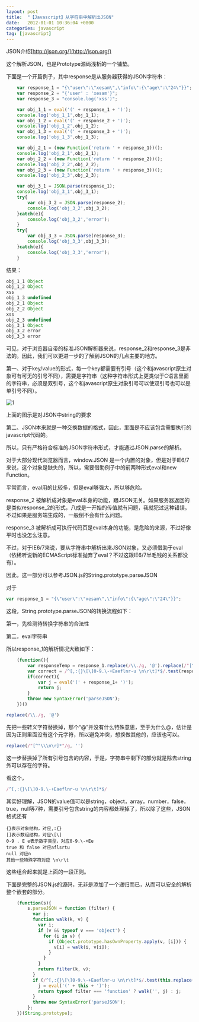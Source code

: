 ```yaml
---
layout: post
title:  "【Javascript】从字符串中解析出JSON"
date:   2012-01-01 10:36:04 +0800
categories: javascript
tag: [javascript]
---
```


JSON介绍[http://json.org/](http://json.org/)

这个解析JSON，也是Prototype源码浅析的一个铺垫。

下面是一个开篇例子，其中response是从服务器获得的JSON字符串：

```javascript
    var response_1 = "{\"user\":\"xesam\",\"info\":{\"age\":\"24\"}}";
    var response_2 = "{'user' : 'xesam'}";
    var response_3 = "console.log('xss')";

    var obj_1_1 = eval('(' + response_1 + ')');
    console.log('obj_1_1',obj_1_1);
    var obj_1_2 = eval('(' + response_2 + ')');
    console.log('obj_1_2',obj_1_2);
    var obj_1_3 = eval('(' + response_3 + ')');
    console.log('obj_1_3',obj_1_3);

    var obj_2_1 = (new Function('return ' + response_1))();
    console.log('obj_2_1',obj_2_1);
    var obj_2_2 = (new Function('return ' + response_2))();
    console.log('obj_2_2',obj_2_2);
    var obj_2_3 = (new Function('return ' + response_3))();
    console.log('obj_2_3',obj_2_3);

    var obj_3_1 = JSON.parse(response_1);
    console.log('obj_3_1',obj_3_1);
    try{
        var obj_3_2 = JSON.parse(response_2);
        console.log('obj_3_2',obj_3_2);
    }catch(e){
        console.log('obj_3_2','error');
    }
    try{
        var obj_3_3 = JSON.parse(response_3);
        console.log('obj_3_3',obj_3_3);
    }catch(e){
        console.log('obj_3_3','error');
    }
```

结果：

```javascript
obj_1_1 Object 
obj_1_2 Object
xss
obj_1_3 undefined
obj_2_1 Object
obj_2_2 Object
xss
obj_2_3 undefined
obj_3_1 Object
obj_3_2 error
obj_3_3 error
```

可见，对于浏览器自带的标准JSON解析器来说，response_2和response_3是非法的。因此，我们可以更进一步的了解到JSON的几点主要的地方。

第一、对于key/value的形式，每一个key都需要有引号（这个和javascript原生对象可有可无的引号不同），需要是字符串（这种字符串形式上更类似于C语言里面的字符串，必须是双引号，这个和javascript原生对象引号可以使双引号也可以是单引号不同）。

![1](http://json.org/string.gif)

上面的图示是对JSON中string的要求

第二、JSON本来就是一种交换数据的格式，因此，里面是不应该包含需要执行的javascript代码的。

所以，只有严格符合标准的JSON字符串形式，才能通过JSON.parse的解析。

对于大部分现代浏览器而言，window.JSON 是一个内置的对象，但是对于IE6/7来说，这个对象是缺失的，所以，需要借助例子中的前两种形式eval和new Function。

平常而言，eval用的比较多，但是eval够强大，所以够危险。

response_2 被解析成对象是eval本身的功能，跟JSON无关。如果服务器返回的是类似response_2的形式，八成是一开始的传值就有问题，我就犯过这种错误。不过如果是服务端生成的，一般倒不会有什么问题。

response_3 被解析成可执行代码页是eval本身的功能，是危险的来源，不过好像平时也没怎么注意。

不过，对于IE6/7来说，要从字符串中解析出来JSON对象，又必须借助于eval（依稀听说新的ECMAScript标准抛弃了eval？不过这跟IE6/7半毛钱的关系都没有）。

因此，这一部分可以参考JSON.js的String.prototype.parseJSON

对于

```javascript
var response_1 = "{\"user\":\"xesam\",\"info\":{\"age\":\"24\"}}";
```

这段，String.prototype.parseJSON的转换流程如下：

第一，先检测待转换字符串的合法性

第二，eval字符串

所以response_1的解析情况大致如下：

```javascript
    (function(){
        var responseTemp = response_1.replace(/\\./g, '@').replace(/"[^"\\\n\r]*"/g, '');
        var correct = /^[,:{}\[\]0-9.\-+Eaeflnr-u \n\r\t]*$/.test(responseTemp);
        if(correct){
            var j = eval('(' + response_1+ ')');
            return j;
        }
        throw new SyntaxError('parseJSON');
    })()
```

```javascript
replace(/\\./g, '@')
```
先把一些转义字符替换掉，那个“@”并没有什么特殊意思，至于为什么@，估计是因为正则里面没有这个元字符，所以避免冲突，想换做其他的，应该也可以。

```javascript
replace(/"[^"\\\n\r]*"/g, '')
```
这一步替换掉了所有引号包含的内容，于是，字符串中剩下的部分就是除去string外可以存在的字符。

看这个，

```javascript
/^[,:{}\[\]0-9.\-+Eaeflnr-u \n\r\t]*$/
```
其实好理解，JSON的value值可以是string，object，array，number，false，true，null等7种，需要引号包含string的内容都处理掉了，所以除了这些，JSON格式还有

    {}表示对象结构，对应,:{}
    []表示数组结构，对应\[\]
    0-9 . E e表示数字类型，对应0-9.\-+Ee
    true 和 false 对应aflsrtu
    null 对应n
    其他一些特殊字符对应 \n\r\t
    
这些组合起来就是上面的一段正则。

下面是完整的JSON.js的源码，无非是添加了一个递归而已，从而可以安全的解析整个嵌套的部分。

```javascript
    (function(s){
        s.parseJSON = function (filter) {
          var j;
          function walk(k, v) {
            var i;
            if (v && typeof v === 'object') {
              for (i in v) {
                if (Object.prototype.hasOwnProperty.apply(v, [i])) {
                  v[i] = walk(i, v[i]);
                }
              }
            }
            return filter(k, v);
          }
          if (/^[,:{}\[\]0-9.\-+Eaeflnr-u \n\r\t]*$/.test(this.replace(/\\./g, '@').replace(/"[^"\\\n\r]*"/g, ''))) {
            j = eval('(' + this + ')');
            return typeof filter === 'function' ? walk('', j) : j;
          }
          throw new SyntaxError('parseJSON');
        };
    })(String.prototype);
```
